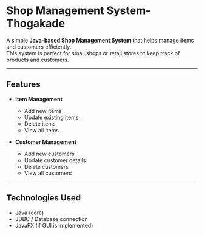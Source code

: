 # Shop Management System-Thogakade

A simple **Java-based Shop Management System** that helps manage items and customers efficiently.  
This system is perfect for small shops or retail stores to keep track of products and customers.

---

## Features

- **Item Management**  
  - Add new items  
  - Update existing items  
  - Delete items  
  - View all items  

- **Customer Management**  
  - Add new customers  
  - Update customer details  
  - Delete customers  
  - View all customers  

---

## Technologies Used

- Java (core)  
- JDBC / Database connection  
- JavaFX (if GUI is implemented) 
